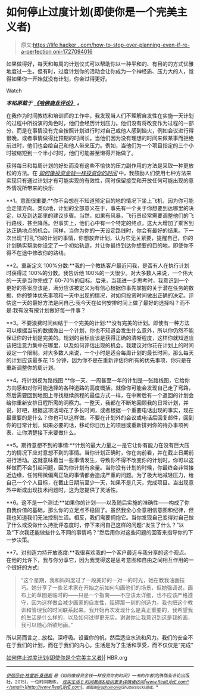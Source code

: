 # 如何停止过度计划(即使你是一个完美主义者)

> 原文:[https://life hacker . com/how-to-stop-over-planning-even-if-re-a-perfection oni-1727094016](https://lifehacker.com/how-to-stop-over-planning-even-if-you-re-a-perfectioni-1727094016)

如果做得好，每天和每周的计划仪式可以帮助你以一种平和的、有目的的方式优雅地度过一生。但有时，过度计划你的活动会让你成为一个神经质、压力大的人，觉得如果你一开始就没有计划，你会过得更好。

Watch

***本帖原载于*** [***《哈佛商业评论》***](https://hbr.org/2015/08/how-to-stop-overplanning-even-if-youre-a-perfectionist) ***。***

在我作为时间教练和培训师的工作中，我发现当人们不理解自发性在实施一天计划的过程中所扮演的角色时，他们会经历计划压力。他们没有将改变作为过程的一部分，而是在事情没有完全按照计划进行时对自己或他人感到恼火，例如会议进行得很晚，或者事情做得比预期的时间长。当他们因为没有理想的时间来做某事而拒绝前进时，他们也会给自己和他人带来压力。例如，当他们为一个项目指定的三个小时被缩短到一个半小时时，他们可能甚至懒得开始做了。

获得每日和每周计划的好处而没有这些不愉快的压力副作用的方法是采取一种更放松的方法。在 [*如何像投资金钱一样投资你的时间*](http://www.amazon.com/Invest-Your-Time-Like-Money-ebook/dp/B00RZZA64I?asc_campaign=InlineText&asc_refurl=https://lifehacker.com/how-to-stop-over-planning-even-if-you-re-a-perfectioni-1727094016&asc_source=&tag=kinjalifehackerlink-20) 中，我鼓励人们使用七种方法来实现只有通过计划才有可能实现的有效性，同时保留接受和开放任何可能出现的意外情况所带来的快乐:

**1。意图很重要:**你不会想在不知道预定目的地的情况下坐上飞机，因为你可能会走错方向。类似地，计划的全部意义在于，事先有一个关于你想要到达哪里的决定，以及到达那里的建议步骤。当然，如果有风暴，飞行员经常需要调整他们的飞行路线，甚至降落。但事实上，他们心中有一个特定的终点，这大大增加了乘客到达正确地点的机会。同样，当你为你的一天设定路线时，你会有最好的结果。下一次出现“打乱”你的计划的事情，你想放弃计划，认为它无关紧要，提醒自己，你的计划确实帮助你设定了一个初始轨迹，并让你最终到达你想要的目的地，即使你不得不在途中修改你的路线。

**2。重新定义 100%分数:**我的一个教练客户最近问我，是否有人在执行计划时获得过 100%的分数。我告诉他 100%的一天很少。对大多数人来说，一个伟大的一天是当你完成了 60-70%的目标。后来，当我进一步思考时，我意识到一个更好的答案应该是，满分应该被定义为有信心根据你事先掌握的关于潜在任务的数据、你的整体优先事项和一天中出现的情况，对如何投资时间做出正确的决定。评估这一天的最好方法是问自己:我今天在如何安排时间上做了最好的选择吗？而不是:我有没有按计划做好每一件事？

**3。不要浪费时间纠结于一个完美的计划:**没有完美的计划。即使有一种方法可以根据当前的数据做出一个计划，你也不知道会发生什么意外，所以你仍然不能保证你的计划是完美的。规划的目标应该是获得正确的清晰程度，这样你就知道应该把注意力集中在哪里，以及如何评估出现的机会。我建议对你花在计划上的时间设定一个限制。对大多数人来说，一个小时是适合每周计划的最长时间。那么每天的计划应该最多花 15 分钟，因为你不是在重新评估你所有的优先事项，你只是在重新调整你的周计划。

**4。将计划视为路线图:**你一天、一周甚至一年的计划是一张路线图，它给你方向感和对你可能选择的各种道路的高度概括。就像你可能会发现自己走了弯路，然后需要回到地图上寻找继续旅程的最佳方式一样，在中断后有一个返回的计划会给你重新安排日程所需的洞察力。一整天，我都在不断地回顾我的日常计划，并说，好吧，根据这项活动花了多长时间，或者根据一个重要电话出现的事实，现在最重要的是什么？你也可以这样做。不要在计划外的会议或电话后回复邮件，回到你的日常计划，如果必要的话，移动你日历上的项目或重新排列你的待办事项列表，让你清楚接下来要做什么。

**5。期待意想不到的事情:**计划的最大力量之一是它让你有能力在没有巨大压力的情况下应对意想不到的事情。当你计划正确时，你在向前看，并在截止日期前进行活动。这就意味着当一些事情发生，导致你不得不改变你的计划时，你可以这样做而不会引起问题，因为你计划有余量。当你没有计划的时候，你最终会非常接近边缘，任何稍微偏离正轨的事情都会造成严重的问题。为了极大地减轻压力，给自己一个个人目标，在截止日期前至少一天，如果不是几天，完成项目。当出现意外中断或出现技术问题时，这为您提供了灵活性。

**6。这不是一个测试:**如果你的计划——以及随后实施的准确性——构成了你自我价值的基础，那么你的立足点不稳固了。虽然我全心全意相信意图和纪律，但我也知道我们无法控制生活。相反，我们需要拥抱它。当你发现自己变得对自己做了什么或没做什么持批评态度时，停下来问自己这样的问题:“发生了什么？”以及“下次我还能做些什么不同的事情吗？”然后用你对这些问题的回答来指导你的下一步决策。

**7。对创造力持开放态度:**我很喜欢我的一个客户最近与我分享的这个观点。在他的允许下，我与你分享它，因为我觉得这是思考意图和自由之间相互作用的一个很好的方式:

> “这个星期，我和妈妈度过了一段美好的一对一的时光，她在教我油画技巧。她分享了一些艺术家在开始之前如何勾画他们的场景，但她强调说，画布上的草图是临时的——只是一个指南——不应该太详细，也不应该严格遵守，因为这样做会减少画家的自发性，阻碍那一刻的创造力。我也把这个教训和管理我的时间联系起来。我开始再次发现什么是真正重要的，我希望我的生活是什么样的，以及如何过得更充实。谢谢你让我意识到这是我的画，我可以随心所欲地画。”

所以简而言之…放松。深呼吸。设置你的帆，然后适应水流和风力。我们的安全不在于我们的计划，而在于我们的内心。生活是为了生活和享受，而不仅仅是“完成”

[如何停止过度计划(即使你是个完美主义者)](https://hbr.org/2015/08/how-to-stop-overplanning-even-if-youre-a-perfectionist)| HBR.org

* * *

[<small>*伊丽莎白·格雷斯·桑德斯*</small>](https://hbr.org/search?term=elizabeth+grace+saunders) <small>*是《如何像投资金钱一样投资你的时间》一书的作者*</small>[<small></small>](http://www.amazon.com/Invest-Your-Time-Like-Money-ebook/dp/B00RZZA64I/?asc_campaign=InlineText&asc_refurl=https://lifehacker.com/how-to-stop-over-planning-even-if-you-re-a-perfectioni-1727094016&asc_source=&tag=kinjalifehackerlink-20)*<small>*(哈佛商业评论出版社，2015)，一位时间教练，*</small> [<small>*现实生活 E 时间教练&培训更多详情请访问*</small>](http://www.RealLifeE.com/coaching)[<small>*www.RealLifeE.com*</small>](http://www.RealLifeE.com)<small>*。插图由*</small>[<small>*Graphixmania*</small>](http://www.shutterstock.com/pic-103206038/stock-vector-business-concept-business-man-having-a-stress-worried-and-headache-vector-illustration.html?src=Y1tKt3oqAltzPaveAhaMoQ-1-95)<small>*(Shutterstock)组成。*</small>*